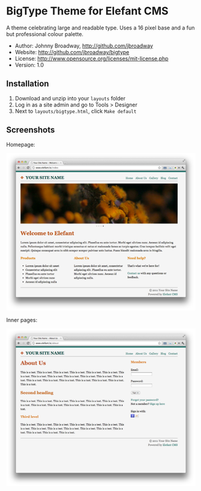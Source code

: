 # BigType Theme for Elefant CMS

A theme celebrating large and readable type. Uses a 16 pixel base
and a fun but professional colour palette.

* Author: Johnny Broadway, http://github.com/jbroadway
* Website: http://github.com/jbroadway/bigtype
* License: http://www.opensource.org/licenses/mit-license.php
* Version: 1.0

## Installation

1. Download and unzip into your `layouts` folder
2. Log in as a site admin and go to Tools > Designer
3. Next to `layouts/bigtype.html`, click `Make default`

## Screenshots

Homepage:

![](http://github.com/jbroadway/bigtype/raw/master/screenshot-index.png)

Inner pages:

![](http://github.com/jbroadway/bigtype/raw/master/screenshot-inner.png)
